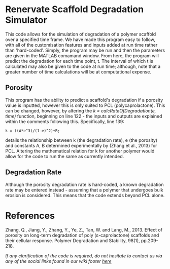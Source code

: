 # Renervate Scaffold Degradation Simulator
This code allows for the simulation of degradation of a polymer scaffold over a specified time frame. We have made this program easy to follow, with all of the customisation features and inputs added at run time rather than 'hard-coded'. Simply, the program may be run and then the parameters are given in the MATLAB comamand window. From here, the program will predict the degradation for each time point, t. The interval of which t is calculated may also be given to the code at run time; although, note that a greater number of time calculations will be at computational expense.

## Porosity
This program has the ability to predict a scaffold's degradation if a porosity value is inputted, however this is only suited to PCL (polycaprolactone). This can be changed, however, by altering the <i> k = calcRateOfDegradation(e, time) </i> function, beginning on line 122 - the inputs and outputs are explained within the comments following this. Specifically, line 139: 
~~~
k = ((A*e^3)/(1-e)^2)+B; 
~~~

details the relationship between k (the degradation rate), e (the porosity) and constants A, B determined experimentally by (Zhang et al., 2013) for PCL. Altering the mathematical relation for k for another polymer would allow for the code to run the same as currently intended.

## Degradation Rate
Although the porosity degradation rate is hard-coded, a known degradation rate may be entered instead - assuming that a polymer that undergoes bulk erosion is considered. This means that the code extends beyond PCL alone.

# References
Zhang, Q., Jiang, Y., Zhang, Y., Ye, Z., Tan, W. and Lang, M., 2013. Effect of porosity on long-term degradation of poly (ε-caprolactone) scaffolds and their cellular response. Polymer Degradation and Stability, 98(1), pp.209-218.

<i>If any clarification of the code is required, do not hesitate to contact us via any of the social links found in our wiki footer [here](https://2020.igem.org/Team:KCL_UK/Degradation_Model)</i>
